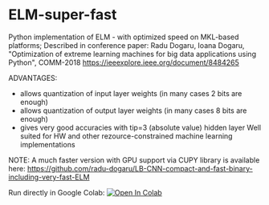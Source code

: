 # ELM-super-fast
Python implementation of ELM - with optimized speed on MKL-based platforms; Described in conference paper: Radu Dogaru, Ioana Dogaru, "Optimization of extreme learning machines for big data applications using Python", COMM-2018
https://ieeexplore.ieee.org/document/8484265

ADVANTAGES: 
- allows quantization of input layer weights (in many cases 2 bits are enough) 
- allows quantization of output layer weights (in many cases 8 bits are enough)
- gives very good accuracies with tip=3 (absolute value) hidden layer 
Well suited for HW and other rezource-constrained machine learning implementations 

NOTE:  A much faster version with GPU support via CUPY library is available here: 
https://github.com/radu-dogaru/LB-CNN-compact-and-fast-binary-including-very-fast-ELM

Run directly in Google Colab: 
<a href="https://colab.research.google.com/github/radu-dogaru/LB-CNN-compact-and-fast-binary-including-very-fast-ELM/blob/main/LB_CNN_optimizer_trainer.ipynb">
  <img src="https://colab.research.google.com/assets/colab-badge.svg" alt="Open In Colab"/>
</a>
  

